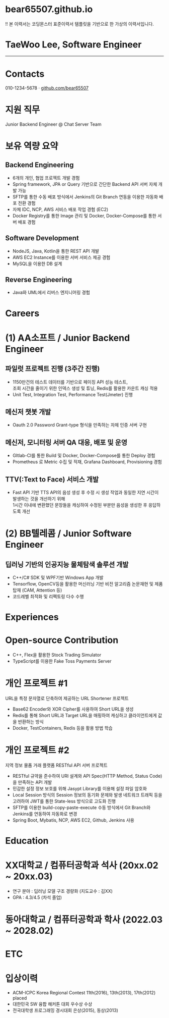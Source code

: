 # bear65507.github.io
!! 본 이력서는 코딩몬스터 표준이력서 템플릿을 기반으로 한 가상의 이력서입니다.

# **TaeWoo Lee, Software Engineer**

---

# **Contacts**

010-1234-5678 · [github.com/bear65507](http://github.com/bear65507)

# **지원 직무** 

Junior Backend Engineer @ Chat Server Team

# **보유 역량 요약**

## **Backend Engineering**

* 6개의 개인, 협업 프로젝트 개발 경험   
* Spring framework, JPA or Query 기반으로 간단한 Backend API 서버 자체 개발 가능  
* SFTP를 통한 수동 배포 방식에서 Jenkins의 Git Branch 연동을 이용한 자동화 배포 전환 경험  
* 자체 IDC, NCP, AWS 서비스 배포 작업 경험 (EC2)  
* Docker Registry를 통한 Image 관리 및 Docker, Docker-Compose를 통한 서버 배포 경험

## **Software Development**

* NodeJS, Java, Kotlin을 통한 REST API 개발  
* AWS EC2 Instance를 이용한 서버 서비스 제공 경험  
* MySQL을 이용한 DB 설계

## **Reverse Engineering**

* Java와 UML에서 리버스 엔지니어링 경험

# **Careers** 


# **(1) AA소프트 / Junior Backend Engineer**

## **파일럿 프로젝트 진행 (3주간 진행)**

* 1150만건의 테스트 데이터를 기반으로 페이징 API 성능 테스트,   
  조회 시간을 줄이기 위한 인덱스 생성 및 튜닝, Redis를 활용한 카운트 캐싱 적용  
* Unit Test, Integration Test, Performance Test(Jmeter) 진행

## **메신저 챗봇 개발**

* Oauth 2.0 Password Grant-type 형식을 만족하는 자체 인증 서버 구현

## **메신저, 모니터링 서버 QA 대응, 배포 및 운영**

* GItlab-CI를 통한 Build 및 Docker, Docker-Compose를 통한 Deploy 경험  
* Prometheus 로 Metric 수집 및 적재, Grafana Dashboard, Provisioning 경험

## **TTV(:Text to Face) 서비스 개발**

* Fast API 기반 TTS API의 음성 생성 후 수정 시 생성 작업과 동일한 지연 시간이 발생하는 것을 개선하기 위해   
  1시간 이내에 변환했던 문장들을 캐싱하여 수정된 부분만 음성을 생성한 후 응답하도록 개선


# **(2) BB텔레콤 / Junior Software Engineer** 

## **딥러닝 기반의 인공지능 물체탐색 솔루션 개발**

* C++/C\# SDK 및 WPF기반 Windows App 개발   
* Tensorflow, OpenCV등을 활용한 머신러닝 기반 비전 알고리즘 논문재현 및 제품 탑재 (CAM, Attention 등)   
* 코드레벨 최적화 및 리펙토링 다수 수행 

# **Experiences**


# **Open-source Contribution**

* C++, Flex을 활용한 Stock Trading Simulator  
* TypeScript를 이용한 Fake Toss Payments Server


# **개인 프로젝트 \#1**

URL을 특정 문자열로 단축하여 제공하는 URL Shortener 프로젝트

* Base62 Encoder와 XOR Cipher를 사용하여 Short URL을 생성  
* Redis를 통해 Short URL과 Target URL을 매핑하여 캐싱하고 클라이언트에게 값을 반환하는 방식  
* Docker, TestContainers, Redis 등을 활용 방법 학습


# **개인 프로젝트 \#2**

지역 정보 물품 거래 플랫폼 RESTful API 서버 프로젝트

* RESTful 규약을 준수하여 URI 설계와 API Spec(HTTP Method, Status Code)을 만족하는 API 개발  
* 민감한 설정 정보 보호를 위해 Jasypt Library를 이용해 설정 파일 암호화  
* Local Session 방식의 Session 정보의 동기화 문제와 발생 네트워크 트래픽 등을 고려하여 JWT를 통한 State-less 방식으로 고도화 진행  
* SFTP를 이용한 build-copy-paste-execute 수동 방식에서 Git Branch와 Jenkins를 연동하여 자동화로 변경  
* Spring Boot, Mybatis, NCP, AWS EC2, Github, Jenkins 사용

# 

# **Education**


# **XX대학교 / 컴퓨터공학과 석사 (20xx.02 \~ 20xx.03)**

* 연구 분야 : 딥러닝 모델 구조 경량화  (지도교수 : 김XX)  
* GPA : 4.3/4.5 (차석 졸업)


# **동아대학교 / 컴퓨터공학과 학사 (2022.03 \~ 2028.02)**

#  **ETC**


# **입상이력**

* ACM-ICPC Korea Regional Contest 11th(2016), 13th(2013), 17th(2012) placed  
* 대한민국 SW 융합 해커톤 대회 우수상 수상  
* 전국대학생 프로그래밍 경시대회 은상(2015), 동상(2013)
